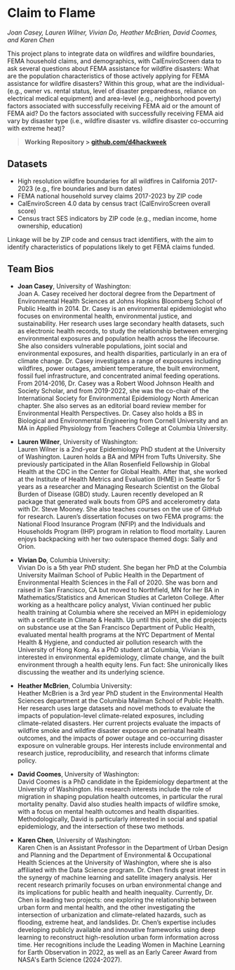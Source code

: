 # Claim to Flame

*Joan Casey, Lauren Wilner, Vivian Do, Heather McBrien, David Coomes, and Karen Chen*

This project plans to integrate data on wildfires and wildfire boundaries, FEMA household claims, and demographics, with CalEnviroScreen data to ask several questions about FEMA assistance for wildfire disasters: What are the population characteristics of those actively applying for FEMA assistance for wildfire disasters? Within this group, what are the individual- (e.g., owner vs. rental status, level of disaster preparedness, reliance on electrical medical equipment) and area-level (e.g., neighborhood poverty) factors associated with successfully receiving FEMA aid or the amount of FEMA aid? Do the factors associated with successfully receiving FEMA aid vary by disaster type (i.e., wildfire disaster vs. wildfire disaster co-occurring with extreme heat)?

> **Working Repository \> [github.com/d4hackweek](https://github.com/d4hackweek)**

## Datasets

- High resolution wildfire boundaries for all wildfires in California 2017-2023 (e.g., fire boundaries and burn dates)
- FEMA national household survey claims 2017-2023 by ZIP code
- CalEnviroScreen 4.0 data by census tract (CalEnviroScreen overall score)
- Census tract SES indicators by ZIP code (e.g., median income, home ownership, education)

Linkage will be by ZIP code and census tract identifiers, with the aim to identify characteristics of populations likely to get FEMA claims funded.

## Team Bios

- **Joan Casey**, University of Washington: \
    Joan A. Casey received her doctoral degree from the Department of Environmental Health Sciences at Johns Hopkins Bloomberg School of Public Health in 2014. Dr. Casey is an environmental epidemiologist who focuses on environmental health, environmental justice, and sustainability. Her research uses large secondary health datasets, such as electronic health records, to study the relationship between emerging environmental exposures and population health across the lifecourse. She also considers vulnerable populations, joint social and environmental exposures, and health disparities, particularly in an era of climate change. Dr. Casey investigates a range of exposures including wildfires, power outages, ambient temperature, the built environment, fossil fuel infrastructure, and concentrated animal feeding operations. From 2014-2016, Dr. Casey was a Robert Wood Johnson Health and Society Scholar, and from 2019-2022, she was the co-chair of the International Society for Environmental Epidemiology North American chapter. She also serves as an editorial board review member for Environmental Health Perspectives. Dr. Casey also holds a BS in Biological and Environmental Engineering from Cornell University and an MA in Applied Physiology from Teachers College at Columbia University.

- **Lauren Wilner**, University of Washington: \
    Lauren Wilner is a 2nd-year Epidemiology PhD student at the University of Washington. Lauren holds a BA and MPH from Tufts University. She previously participated in the Allan Rosenfield Fellowship in Global Health at the CDC in the Center for Global Health. After that, she worked at the Institute of Health Metrics and Evaluation (IHME) in Seattle for 5 years as a researcher and Managing Research Scientist on the Global Burden of Disease (GBD) study. Lauren recently developed an R package that generated walk bouts from GPS and accelerometry data with Dr. Steve Mooney. She also teaches courses on the use of GitHub for research. Lauren’s dissertation focuses on two FEMA programs: the National Flood Insurance Program (NFIP) and the Individuals and Households Program (IHP) program in relation to flood mortality. Lauren enjoys backpacking with her two outerspace themed dogs: Sally and Orion.

- **Vivian Do**, Columbia University:\
    Vivian Do is a 5th year PhD student. She began her PhD at the Columbia University Mailman School of Public Health in the Department of Environmental Health Sciences in the Fall of 2020. She was born and raised in San Francisco, CA but moved to Northfield, MN for her BA in Mathematics/Statistics and American Studies at Carleton College. After working as a healthcare policy analyst, Vivian continued her public health training at Columbia where she received an MPH in epidemiology with a certificate in Climate & Health. Up until this point, she did projects on substance use at the San Francisco Department of Public Health, evaluated mental health programs at the NYC Department of Mental Health & Hygiene, and conducted air pollution research with the University of Hong Kong. As a PhD student at Columbia, Vivian is interested in environmental epidemiology, climate change, and the built environment through a health equity lens. Fun fact: She unironically likes discussing the weather and its underlying science.

- **Heather McBrien**, Columbia University: \
    Heather McBrien is a 3rd year PhD student in the Environmental Health Sciences department at the Columbia Mailman School of Public Health. Her research uses large datasets and novel methods to evaluate the impacts of population-level climate-related exposures, including climate-related disasters. Her current projects evaluate the impacts of wildfire smoke and wildfire disaster exposure on perinatal health outcomes, and the impacts of power outage and co-occurring disaster exposure on vulnerable groups. Her interests include environmental and research justice, reproducibility, and research that informs climate policy.

- **David Coomes**, University of Washington: \
    David Coomes is a PhD candidate in the Epidemiology department at the University of Washington. His research interests include the role of migration in shaping population health outcomes, in particular the rural mortality penalty. David also studies health impacts of wildfire smoke, with a focus on mental health outcomes and health disparities. Methodologically, David is particularly interested in social and spatial epidemiology, and the intersection of these two methods.

- **Karen Chen**, University of Washington: \
    Karen Chen is an Assistant Professor in the Department of Urban Design and Planning and the Department of Environmental & Occupational Health Sciences at the University of Washington, where she is also affiliated with the Data Science program. Dr. Chen finds great interest in the synergy of machine learning and satellite imagery analysis. Her recent research primarily focuses on urban environmental change and its implications for public health and health inequality. Currently, Dr. Chen is leading two projects: one exploring the relationship between urban form and mental health, and the other investigating the intersection of urbanization and climate-related hazards, such as flooding, extreme heat, and landslides. Dr. Chen’s expertise includes developing publicly available and innovative frameworks using deep learning to reconstruct high-resolution urban form information across time. Her recognitions include the Leading Women in Machine Learning for Earth Observation in 2022, as well as an Early Career Award from NASA's Earth Science (2024-2027).
